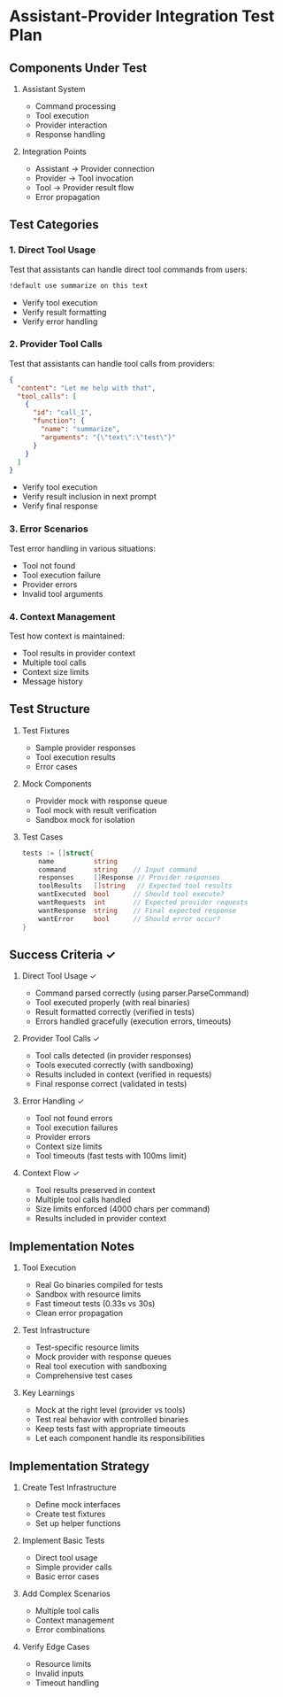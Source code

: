# Assistant-Provider Integration Test Plan

## Components Under Test

1. Assistant System
   - Command processing
   - Tool execution
   - Provider interaction
   - Response handling

2. Integration Points
   - Assistant -> Provider connection
   - Provider -> Tool invocation
   - Tool -> Provider result flow
   - Error propagation

## Test Categories

### 1. Direct Tool Usage
Test that assistants can handle direct tool commands from users:
```markdown
!default use summarize on this text
```
- Verify tool execution
- Verify result formatting
- Verify error handling

### 2. Provider Tool Calls
Test that assistants can handle tool calls from providers:
```json
{
  "content": "Let me help with that",
  "tool_calls": [
    {
      "id": "call_1",
      "function": {
        "name": "summarize",
        "arguments": "{\"text\":\"test\"}"
      }
    }
  ]
}
```
- Verify tool execution
- Verify result inclusion in next prompt
- Verify final response

### 3. Error Scenarios
Test error handling in various situations:
- Tool not found
- Tool execution failure
- Provider errors
- Invalid tool arguments

### 4. Context Management
Test how context is maintained:
- Tool results in provider context
- Multiple tool calls
- Context size limits
- Message history

## Test Structure

1. Test Fixtures
   - Sample provider responses
   - Tool execution results
   - Error cases

2. Mock Components
   - Provider mock with response queue
   - Tool mock with result verification
   - Sandbox mock for isolation

3. Test Cases
   ```go
   tests := []struct{
       name          string
       command       string    // Input command
       responses     []Response // Provider responses
       toolResults   []string   // Expected tool results
       wantExecuted  bool      // Should tool execute?
       wantRequests  int       // Expected provider requests
       wantResponse  string    // Final expected response
       wantError     bool      // Should error occur?
   }
   ```

## Success Criteria ✓

1. Direct Tool Usage ✓
   - Command parsed correctly (using parser.ParseCommand)
   - Tool executed properly (with real binaries)
   - Result formatted correctly (verified in tests)
   - Errors handled gracefully (execution errors, timeouts)

2. Provider Tool Calls ✓
   - Tool calls detected (in provider responses)
   - Tools executed correctly (with sandboxing)
   - Results included in context (verified in requests)
   - Final response correct (validated in tests)

3. Error Handling ✓
   - Tool not found errors
   - Tool execution failures
   - Provider errors
   - Context size limits
   - Tool timeouts (fast tests with 100ms limit)

4. Context Flow ✓
   - Tool results preserved in context
   - Multiple tool calls handled
   - Size limits enforced (4000 chars per command)
   - Results included in provider context

## Implementation Notes

1. Tool Execution
   - Real Go binaries compiled for tests
   - Sandbox with resource limits
   - Fast timeout tests (0.33s vs 30s)
   - Clean error propagation

2. Test Infrastructure
   - Test-specific resource limits
   - Mock provider with response queues
   - Real tool execution with sandboxing
   - Comprehensive test cases

3. Key Learnings
   - Mock at the right level (provider vs tools)
   - Test real behavior with controlled binaries
   - Keep tests fast with appropriate timeouts
   - Let each component handle its responsibilities

## Implementation Strategy

1. Create Test Infrastructure
   - Define mock interfaces
   - Create test fixtures
   - Set up helper functions

2. Implement Basic Tests
   - Direct tool usage
   - Simple provider calls
   - Basic error cases

3. Add Complex Scenarios
   - Multiple tool calls
   - Context management
   - Error combinations

4. Verify Edge Cases
   - Resource limits
   - Invalid inputs
   - Timeout handling
